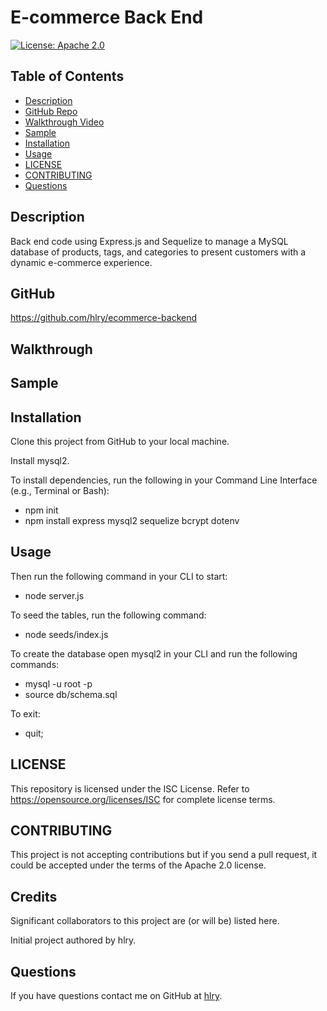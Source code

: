 # E-commerce Back End

[![License: Apache 2.0](https://img.shields.io/badge/License-ISC-blue.svg)](https://opensource.org/licenses/ISC)

## Table of Contents
* [Description](#Description)
* [GitHub Repo](#GitHub)
* [Walkthrough Video](#Walkthrough)
* [Sample](#Sample)
* [Installation](#Installation)
* [Usage](#Usage)
* [LICENSE](#LICENSE)
* [CONTRIBUTING](#CONTRIBUTING)
* [Questions](#Questions)

## Description
Back end code using Express.js and Sequelize to manage a MySQL database of products, tags, and categories to present customers with a dynamic e-commerce experience.

## GitHub
https://github.com/hlry/ecommerce-backend

## Walkthrough

## Sample


## Installation
Clone this project from GitHub to your local machine.

Install mysql2.

To install dependencies, run the following in your Command Line Interface (e.g., Terminal or Bash):
- npm init
- npm install express mysql2 sequelize bcrypt dotenv

## Usage
Then run the following command in your CLI to start:
- node server.js

To seed the tables, run the following command:
- node seeds/index.js

To create the database open mysql2 in your CLI and run the following commands:
- mysql -u root -p
- source db/schema.sql

To exit:
- quit;

## LICENSE
This repository is licensed under the ISC License.
Refer to https://opensource.org/licenses/ISC for complete license terms.

## CONTRIBUTING
This project is not accepting contributions but if you send a pull request, it could be accepted under the terms of the Apache 2.0 license.

## Credits
Significant collaborators to this project are (or will be) listed here.

Initial project authored by hlry.

## Questions

If you have questions contact me on GitHub at [hlry](https://github.com/hlry).